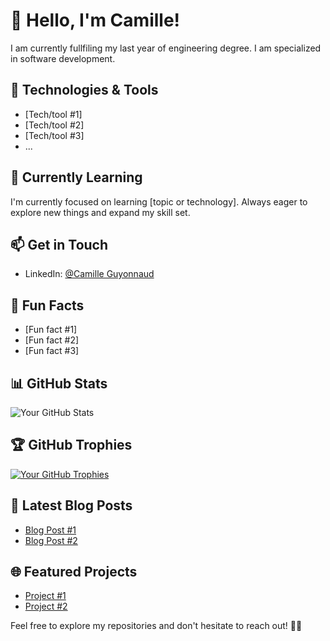 # 👋 Hello, I'm Camille!

I am currently fullfiling my last year of engineering degree. I am specialized in software development. 

## 🔧 Technologies & Tools

- [Tech/tool #1]
- [Tech/tool #2]
- [Tech/tool #3]
- ...

## 🌱 Currently Learning

I'm currently focused on learning [topic or technology]. Always eager to explore new things and expand my skill set.

## 📫 Get in Touch

- LinkedIn: [@Camille Guyonnaud](https://www.linkedin.com/in/camille-guyonnaud/)

## 💬 Fun Facts

- [Fun fact #1]
- [Fun fact #2]
- [Fun fact #3]

## 📊 GitHub Stats

![Your GitHub Stats](https://github-readme-stats.vercel.app/api?username=your-username&show_icons=true&hide=contribs,prs)

## 🏆 GitHub Trophies

[![Your GitHub Trophies](https://github-profile-trophy.vercel.app/?username=your-username&row=1)](https://github.com/ryo-ma/github-profile-trophy)

## 📝 Latest Blog Posts

- [Blog Post #1](https://your-blog-url.com/post-1)
- [Blog Post #2](https://your-blog-url.com/post-2)

## 🌐 Featured Projects

- [Project #1](https://github.com/your-username/project-1)
- [Project #2](https://github.com/your-username/project-2)

Feel free to explore my repositories and don't hesitate to reach out! 👨‍💻
